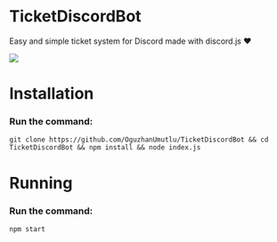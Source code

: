 # TicketDiscordBot
Easy and simple ticket system for Discord made with discord.js ♥

[![](https://img.shields.io/badge/Discord-black?style=for-the-badge&logo=discord)](https://discord.gg/emAhrw3mvM)

# Installation

### Run the command:

```shell
git clone https://github.com/OguzhanUmutlu/TicketDiscordBot && cd TicketDiscordBot && npm install && node index.js
```

# Running

### Run the command:

```shell
npm start
```